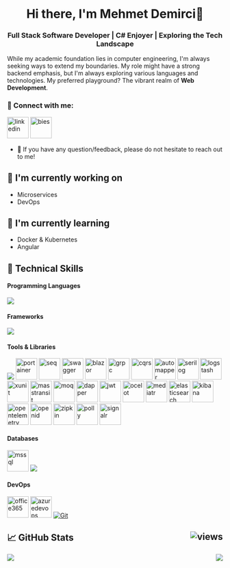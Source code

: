<h1 align="center">Hi there, I'm Mehmet Demirci👋</h1>
<h3 align="center">Full Stack Software Developer | C# Enjoyer | Exploring the Tech Landscape</h3>

While my academic foundation lies in computer engineering, I'm always seeking ways to extend my boundaries. My role might have a strong backend emphasis, but I'm always exploring various languages and technologies. My preferred playground? The vibrant realm of **Web Development**.


### 🤝 Connect with me:
[<img alt="linkedin" width="50" height="50" src="https://skillicons.dev/icons?i=linkedin&theme=light" />](https://www.linkedin.com/in/bies)
[<img alt="bies" width="50" height="50" src="https://www.bies.one/favicon.ico" />](https://hordebies.github.io/Bies/)
<!--[<img alt="mail" width="50" height="50" src="https://github.com/HordeBies/HordeBies/assets/73644073/7aad2717-3c8f-4c8a-96ee-f5dc1435eb14" />](mailto:oa.mehmetdmrc@gmail.com)-->

- 💬 If you have any question/feedback, please do not hesitate to reach out to me!

## 🔭 I'm currently working on

-   Microservices
-   DevOps

## 🌱 I'm currently learning

-  Docker & Kubernetes
-  Angular

## 💼 Technical Skills

#### Programming Languages
<p align="left">
  <a href="https://skillicons.dev">
    <img src="https://skillicons.dev/icons?i=cs,python,java,c,cpp,go,typescript,javascript,html,css"/>
  </a>
</p>

#### Frameworks
<p align="left">
  <a href="https://skillicons.dev">
    <img src="https://skillicons.dev/icons?i=dotnet,angular,unity"/>
  </a>
</p>

#### Tools & Libraries 
<p align="left">
  <a href="https://skillicons.dev"><img src="https://skillicons.dev/icons?i=visualstudio,vscode,docker,postman,redis,rabbitmq,github,bootstrap,azure"/></a>
  <a><img title="Portainer" width="50" height="50" src="https://cdn.worldvectorlogo.com/logos/portainer.svg" alt="portainer"/></a>
  <a><img title="Seq" width="50" height="50" src="https://github.com/HordeBies/HordeBies/assets/73644073/abce2e5e-741e-4fec-a9f2-da3214518d0c" alt="seq"/></a>
    <a><img title="Swagger" width="50" height="50" src="https://github.com/HordeBies/HordeBies/assets/73644073/ad515d04-021e-4a43-b927-a1445c1e2b2d" alt="swagger"/></a>
  <a><img title="Blazor" width="50" height="50" src="https://github.com/HordeBies/HordeBies/assets/73644073/0fa37e73-c89e-4976-987d-78c6f5f395ae" alt="blazor"/></a>
    <a><img title="gRPC" width="50" height="50" src="https://github.com/HordeBies/HordeBies/assets/73644073/02d1f5b3-b977-4a21-9e70-6f7b82eee126" alt="grpc"/></a>
    <a><img title="CQRS" width="50" height="50" src="https://github.com/HordeBies/HordeBies/assets/73644073/89a7847b-28de-4a69-8079-008c11cee803" alt="cqrs"/></a>
    <a><img title="AutoMapper" width="50" height="50" src="https://github.com/HordeBies/HordeBies/assets/73644073/d561e1b0-41ac-4b6a-8e05-e4f73979c77b" alt="automapper"/></a>
    <a><img title="Serilog" width="50" height="50" src="https://github.com/HordeBies/HordeBies/assets/73644073/8b64c1b5-24bd-4650-bc89-01d3f5c32380" alt="serilog"/></a>
    <a><img title="Logstash" width="50" height="50" src="https://github.com/HordeBies/HordeBies/assets/73644073/b689248a-591f-4d6b-8c75-0657f113a785" alt="logstash"/></a>
    <a><img title="xUnit" width="50" height="50" src="https://github.com/HordeBies/HordeBies/assets/73644073/2879e766-f35b-4706-925d-3ac88ada2942" alt="xunit"/></a>
    <a><img title="MassTransit" width="50" height="50" src="https://github.com/HordeBies/HordeBies/assets/73644073/9143e34e-cad8-4070-96fd-34649d3b58b3" alt="masstransit"/></a>
    <a><img title="MOQ" width="50" height="50" src="https://github.com/HordeBies/HordeBies/assets/73644073/6805bbdb-dd8f-48d0-abc4-d024e611d317" alt="moq"/></a>
    <a><img title="Dapper" width="50" height="50" src="https://github.com/HordeBies/HordeBies/assets/73644073/0ea835f9-b059-425f-95e1-fb71843a7f6a" alt="dapper"/></a>
    <a><img title="JWT" width="50" height="50" src="https://github.com/HordeBies/HordeBies/assets/73644073/95b69b64-77f6-464f-84bf-0754c49345ea" alt="jwt"/></a>
    <a><img title="Ocelot" width="50" height="50" src="https://github.com/HordeBies/HordeBies/assets/73644073/cafaf2c6-064a-43e7-a7f7-190a8b4037b7" alt="ocelot"/></a>
    <a><img title="MediatR" width="50" height="50" src="https://github.com/HordeBies/HordeBies/assets/73644073/05e0b3f7-aeee-45d7-94d1-93594cfc4534" alt="mediatr"/></a>
    <a><img title="ElasticSearch" width="50" height="50" src="https://github.com/HordeBies/HordeBies/assets/73644073/29d860aa-d21e-421a-9e8f-a8af110e3e00" alt="elasticsearch"/></a>
    <a><img title="Kibana" width="50" height="50" src="https://github.com/HordeBies/HordeBies/assets/73644073/801b26dd-64e5-4d8f-b5b4-08bf8c2f0aff" alt="kibana"/></a>
    <a><img title="OpenTelemetry" width="50" height="50" src="https://github.com/HordeBies/HordeBies/assets/73644073/b4bb0603-a63b-4b12-be8b-ec8b06db53c9" alt="opentelemetry"/></a>
    <a><img title="OpenID" width="50" height="50" src="https://github.com/HordeBies/HordeBies/assets/73644073/2b16fe29-d566-46eb-914a-c0b572957638" alt="openid"/></a>
    <a><img title="Zipkin" width="50" height="50" src="https://github.com/HordeBies/HordeBies/assets/73644073/b3fbc24e-b507-4b23-addb-03d9ecad957e" alt="zipkin"/></a>
    <a><img title="Polly" width="50" height="50" src="https://github.com/HordeBies/HordeBies/assets/73644073/eba35458-bddf-4608-beaa-9d1f6d58570e" alt="polly"/></a>
    <a><img title="SignalR" width="50" height="50" src="https://github.com/HordeBies/HordeBies/assets/73644073/dd5a0998-a7b7-45b3-8091-b1e46668117d" alt="signalr"/></a>
</p>

#### Databases

<p align="left">
  <a><img title="MSSQL" width="50" height="50" src="https://github.com/HordeBies/HordeBies/assets/73644073/26515165-4b53-4925-9f79-26d6ae4fb008" alt="mssql"/></a>
  <a href="https://skillicons.dev"><img src="https://skillicons.dev/icons?i=mysql,postgres,mongodb"/></a>
</p>

#### DevOps
<p align="left">
  <a><img title="Office365" width="50" height="50" src="https://github.com/HordeBies/HordeBies/assets/73644073/b89bbb68-ba35-4193-b3c9-3a3e02e94d40" alt="office365"/></a>
  <a><img title="Azure DevOps" width="50" height="50" src="https://github.com/HordeBies/HordeBies/assets/73644073/6d8d349e-c81c-477a-a218-1b4ae2104a5d" alt="azuredevops"/></a>
  <a href="https://skillicons.dev">
    <img title="Git" src="https://skillicons.dev/icons?i=git"/>
  </a>
</p>

## 📈 GitHub Stats <img align="right" src="https://komarev.com/ghpvc/?username=HordeBies&label=Views&color=2649b0&style=flat-square" alt="views" />

<img src="https://github-readme-stats.vercel.app/api/top-langs/?username=HordeBies&bg_color=0d1117&text_color=c8cdd0&title_color=3366ff&hide_border=true&layout=compact&langs_count=10"/><img align="right" src="https://github-readme-stats.vercel.app/api?username=HordeBies&show_icons=true&bg_color=0d1117&text_color=c8cdd0&title_color=3366ff&icon_color=3366ff&hide_border=true&hide_rank=true&hide=contribs"/>



